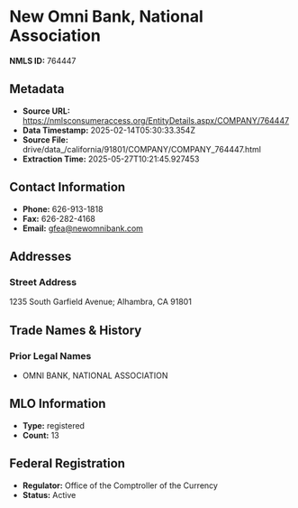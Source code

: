 # New Omni Bank, National Association

**NMLS ID:** 764447

## Metadata
- **Source URL:** https://nmlsconsumeraccess.org/EntityDetails.aspx/COMPANY/764447
- **Data Timestamp:** 2025-02-14T05:30:33.354Z
- **Source File:** drive/data_/california/91801/COMPANY/COMPANY_764447.html
- **Extraction Time:** 2025-05-27T10:21:45.927453

## Contact Information
- **Phone:** 626-913-1818
- **Fax:** 626-282-4168
- **Email:** gfea@newomnibank.com

## Addresses
### Street Address
1235 South Garfield Avenue; Alhambra, CA 91801

## Trade Names & History
### Prior Legal Names
- OMNI BANK, NATIONAL ASSOCIATION

## MLO Information
- **Type:** registered
- **Count:** 13

## Federal Registration
- **Regulator:** Office of the Comptroller of the Currency
- **Status:** Active
